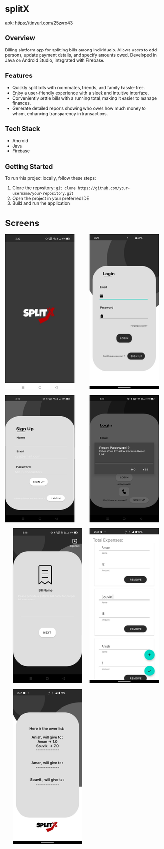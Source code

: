 # splitX

apk: https://tinyurl.com/25zvrx43

## Overview

Billing platform app for splitting bills among individuals. Allows users to add persons, update payment details, and specify amounts owed. Developed in Java on Android Studio, integrated with Firebase.


## Features

- Quickly split bills with roommates, friends, and family hassle-free.
- Enjoy a user-friendly experience with a sleek and intuitive interface.
- Conveniently settle bills with a running total, making it easier to manage finances.
- Generate detailed reports showing who owes how much money to whom, enhancing transparency in transactions.


## Tech Stack

- Android
- Java
- Firebase

## Getting Started

To run this project locally, follow these steps:

1. Clone the repository: `git clone https://github.com/your-username/your-repository.git`
2. Open the project in your preferred IDE
3. Build and run the application

# Screens

<div style="display: flex; flex-wrap: wrap;">
    <img src="https://github.com/Aman1953/splitX/blob/main/app/src/main/res/drawable/screenShots/splashScreen.jpg" width="45%" style="margin-right: 5%;" />
    <img src="https://github.com/Aman1953/splitX/blob/main/app/src/main/res/drawable/screenShots/loginPage.jpg" width="45%" style="margin-left: 5%;" />
    <img src="https://github.com/Aman1953/splitX/blob/main/app/src/main/res/drawable/screenShots/signUp.jpg" width="45%" style="margin-right: 5%; margin-top: 20px;" />
    <img src="https://github.com/Aman1953/splitX/blob/main/app/src/main/res/drawable/screenShots/forgotPassword.jpg" width="45%" style="margin-left: 5%; margin-top: 20px;" />
  <img src="https://github.com/Aman1953/splitX/blob/main/app/src/main/res/drawable/screenShots/addBill.jpg" width="45%" style="margin-left: 5%; margin-top: 20px;" />
  <img src="https://github.com/Aman1953/splitX/blob/main/app/src/main/res/drawable/screenShots/dataEntry.jpg" width="45%" style="margin-left: 5%; margin-top: 20px;" />
    <img src="https://github.com/Aman1953/splitX/blob/main/app/src/main/res/drawable/screenShots/output.jpg" width="45%" style="margin-left: 5%; margin-top: 20px;" />
</div>


